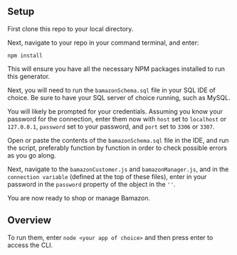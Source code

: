 ## Setup
First clone this repo to your local directory.

Next, navigate to your repo in your command terminal, and enter:

`npm install`

This will ensure you have all the necessary NPM packages installed to run this generator.

Next, you will need to run the `bamazonSchema.sql` file in your SQL IDE of choice. Be sure to have your SQL server of choice running, such as MySQL.

You will likely be prompted for your credentials. Assuming you know your password for the connection, enter them now with `host` set to `localhost` or `127.0.0.1`, `password` set to your password, and `port` set to `3306` or `3307`.

Open or paste the contents of the `bamazonSchema.sql` file in the IDE, and run the script, preferably function by function in order to check possible errors as you go along.

Next, navigate to the `bamazonCustomer.js` and `bamazonManager.js`, and in the `connection variable` (defined at the top of these files), enter in your password in the `password` property of the object in the `''`.

You are now ready to shop or manage Bamazon.

## Overview

To run them, enter `node <your app of choice>` and then press enter to access the CLI.


